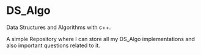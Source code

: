 # DS_Algo
Data Structures and Algorithms with c++.

A simple Repository where I can store all my DS_Algo implementations and also important questions related to it.
